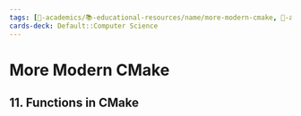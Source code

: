 ```yaml
---
tags: [🔴-academics/📚-educational-resources/name/more-modern-cmake, 🔴-academics/📚-educational-resources/discipline/computer-science/technology/cmake, study-note] 
cards-deck: Default::Computer Science
---
```


# More Modern CMake

## 11. Functions in CMake
